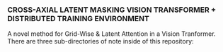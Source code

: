 ### CROSS-AXIAL LATENT MASKING VISION TRANSFORMER + DISTRIBUTED TRAINING ENVIRONMENT

A novel method for Grid-Wise & Latent Attention in a Vision Tranformer. There are three sub-directories of note inside of this repository: